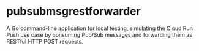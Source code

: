 # pubsubmsgrestforwarder
A Go command-line application for local testing, simulating the Cloud Run Push use case by consuming Pub/Sub messages and forwarding them as RESTful HTTP POST requests.
